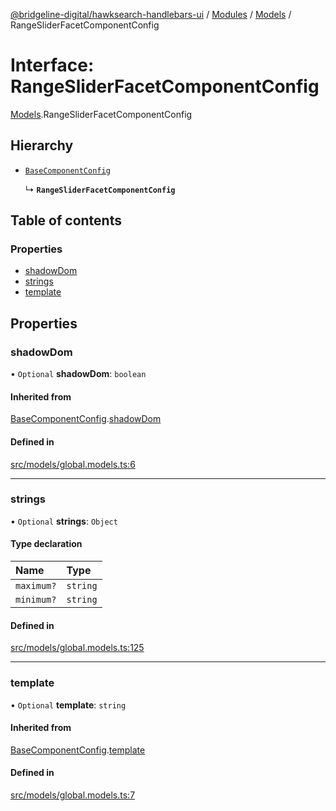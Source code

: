[@bridgeline-digital/hawksearch-handlebars-ui](../README.md) / [Modules](../modules.md) / [Models](../modules/Models.md) / RangeSliderFacetComponentConfig

# Interface: RangeSliderFacetComponentConfig

[Models](../modules/Models.md).RangeSliderFacetComponentConfig

## Hierarchy

- [`BaseComponentConfig`](Models.BaseComponentConfig.md)

  ↳ **`RangeSliderFacetComponentConfig`**

## Table of contents

### Properties

- [shadowDom](Models.RangeSliderFacetComponentConfig.md#shadowdom)
- [strings](Models.RangeSliderFacetComponentConfig.md#strings)
- [template](Models.RangeSliderFacetComponentConfig.md#template)

## Properties

### shadowDom

• `Optional` **shadowDom**: `boolean`

#### Inherited from

[BaseComponentConfig](Models.BaseComponentConfig.md).[shadowDom](Models.BaseComponentConfig.md#shadowdom)

#### Defined in

[src/models/global.models.ts:6](https://bitbucket.org/bridgelinedigital/frontend-handlebars-ui/src/db3ebfe/src/models/global.models.ts#lines-6)

___

### strings

• `Optional` **strings**: `Object`

#### Type declaration

| Name | Type |
| :------ | :------ |
| `maximum?` | `string` |
| `minimum?` | `string` |

#### Defined in

[src/models/global.models.ts:125](https://bitbucket.org/bridgelinedigital/frontend-handlebars-ui/src/db3ebfe/src/models/global.models.ts#lines-125)

___

### template

• `Optional` **template**: `string`

#### Inherited from

[BaseComponentConfig](Models.BaseComponentConfig.md).[template](Models.BaseComponentConfig.md#template)

#### Defined in

[src/models/global.models.ts:7](https://bitbucket.org/bridgelinedigital/frontend-handlebars-ui/src/db3ebfe/src/models/global.models.ts#lines-7)
